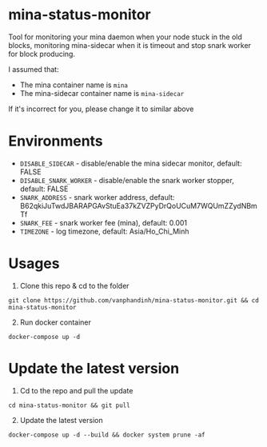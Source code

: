 # mina-status-monitor

Tool for monitoring your mina daemon when your node stuck in the old blocks, monitoring mina-sidecar when it is timeout and stop snark worker for block producing.

I assumed that:
+ The mina container name is `mina`
+ The mina-sidecar container name is `mina-sidecar`

If it's incorrect for you, please change it to similar above

# Environments

- `DISABLE_SIDECAR` - disable/enable the mina sidecar monitor, default: FALSE
- `DISABLE_SNARK_WORKER` - disable/enable the snark worker stopper, default: FALSE
- `SNARK_ADDRESS` - snark worker address, default: B62qkiJuTwdJBARAPGAvStuEa37kZVZPyDrQoUCuM7WQUmZZydNBmTf
- `SNARK_FEE` - snark worker fee (mina), default: 0.001
- `TIMEZONE` - log timezone, default: Asia/Ho_Chi_Minh

# Usages

1. Clone this repo & cd to the folder

```
git clone https://github.com/vanphandinh/mina-status-monitor.git && cd mina-status-monitor
```

2. Run docker container

```
docker-compose up -d
```

# Update the latest version

1. Cd to the repo and pull the update

```
cd mina-status-monitor && git pull
```

2. Update the latest version

```
docker-compose up -d --build && docker system prune -af
```
